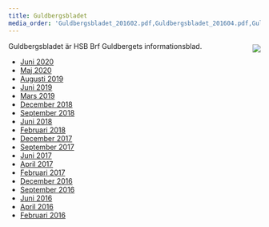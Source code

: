 ```yaml
---
title: Guldbergsbladet
media_order: 'Guldbergsbladet_201602.pdf,Guldbergsbladet_201604.pdf,Guldbergsbladet_201606.pdf,Guldbergsbladet_201609.pdf,Guldbergsbladet_201612.pdf,Guldbergsbladet_201702.pdf,Guldbergsbladet_201704.pdf,Guldbergsbladet_201706.pdf,Guldbergsbladet_201709.pdf,Guldbergsbladet_201712.pdf,Guldbergsbladet_201802.pdf,Guldbergsbladet_201806.pdf,Guldbergsbladet_201809.pdf,Guldbergsbladet_201812.pdf,Guldbergsbladet_201903.pdf'
---
```

<img style="float:right; margin:5px 0 5px 15px; max-width: 45%;" src="../user/pages/04.foereningen/02.guldbergsbladet/photo_02.jpg">

Guldbergsbladet är HSB Brf Guldbergets informationsblad.

- [Juni 2020](Guldbergsbladet_202006.pdf)
- [Maj 2020](Guldbergsbladet_202005.pdf)
- [Augusti 2019](Guldbergsbladet_201908.pdf)
- [Juni 2019](Guldbergsbladet_201906.pdf)
- [Mars 2019](Guldbergsbladet_201903.pdf)
- [December 2018](Guldbergsbladet_201812.pdf)
- [September 2018](Guldbergsbladet_201809.pdf)
- [Juni 2018](Guldbergsbladet_201806.pdf)
- [Februari 2018](Guldbergsbladet_201802.pdf)
- [December 2017](Guldbergsbladet_201712.pdf)
- [September 2017](Guldbergsbladet_201709.pdf)
- [Juni 2017](Guldbergsbladet_201706.pdf)
- [April 2017](Guldbergsbladet_201704.pdf)
- [Februari 2017](Guldbergsbladet_201702.pdf)
- [December 2016](Guldbergsbladet_201612.pdf)
- [September 2016](Guldbergsbladet_201609.pdf)
- [Juni 2016](Guldbergsbladet_201606.pdf)
- [April 2016](Guldbergsbladet_201604.pdf)
- [Februari 2016](Guldbergsbladet_201602.pdf)